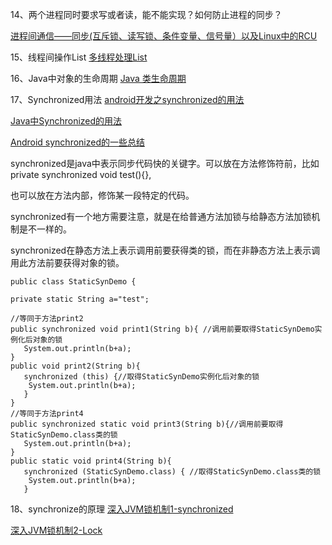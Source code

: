 14、两个进程同时要求写或者读，能不能实现？如何防止进程的同步？

[进程间通信——同步(互斥锁、读写锁、条件变量、信号量）以及Linux中的RCU](https://blog.csdn.net/yyf_it/article/details/51721690)

15、线程间操作List
[多线程处理List](http://wuwenjun0919-msn-com.iteye.com/blog/2174652)

16、Java中对象的生命周期
[Java 类生命周期](https://blog.csdn.net/huangzhen0914/article/details/45172597)

17、Synchronized用法
[android开发之synchronized的用法](https://blog.csdn.net/ajhsdj/article/details/43561973)

[Java中Synchronized的用法](https://blog.csdn.net/Buaaroid/article/details/51802728)

[Android synchronized的一些总结](https://blog.csdn.net/jasonwang18/article/details/53866162)


synchronized是java中表示同步代码快的关键字。可以放在方法修饰符前，比如private synchronized void test(){},

也可以放在方法内部，修饰某一段特定的代码。

synchronized有一个地方需要注意，就是在给普通方法加锁与给静态方法加锁机制是不一样的。

synchronized在静态方法上表示调用前要获得类的锁，而在非静态方法上表示调用此方法前要获得对象的锁。


	public class StaticSynDemo {   
	  
	private static String a="test";   
	  
	//等同于方法print2   
	public synchronized void print1(String b){ //调用前要取得StaticSynDemo实例化后对象的锁   
	   System.out.println(b+a);   
	}   
	public void print2(String b){   
	   synchronized (this) {//取得StaticSynDemo实例化后对象的锁   
	    System.out.println(b+a);   
	   }   
	}   
	//等同于方法print4   
	public synchronized static void print3(String b){//调用前要取得StaticSynDemo.class类的锁   
	   System.out.println(b+a);   
	}   
	public static void print4(String b){   
	   synchronized (StaticSynDemo.class) { //取得StaticSynDemo.class类的锁   
	    System.out.println(b+a);   
	   } 


18、synchronize的原理
[深入JVM锁机制1-synchronized](http://www.360doc.com/content/15/0331/17/16782314_459592741.shtml)

[深入JVM锁机制2-Lock](http://www.360doc.com/content/15/0331/17/16782314_459592853.shtml)
